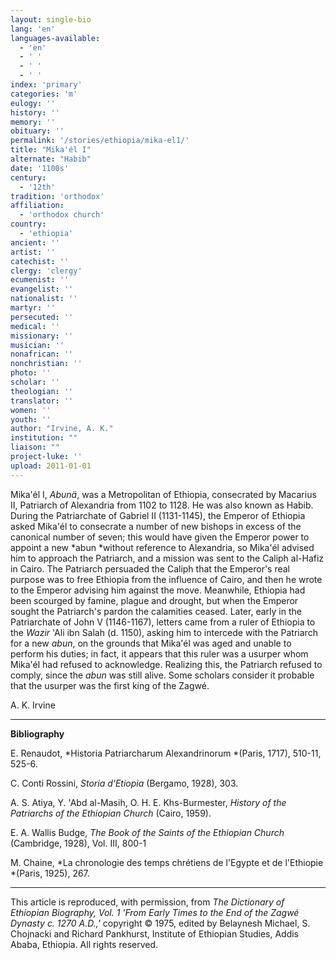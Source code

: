 ```yaml
---
layout: single-bio
lang: 'en'
languages-available:
  - 'en'
  - ' '
  - ' '
  - ' '
index: 'primary'
categories: 'm'
eulogy: ''
history: ''
memory: ''
obituary: ''
permalink: '/stories/ethiopia/mika-el1/'
title: "Mika'él I"
alternate: "Habib"
date: '1100s'
century:
  - '12th'
tradition: 'orthodox'
affiliation:
  - 'orthodox church'
country:
  - 'ethiopia'
ancient: ''
artist: ''
catechist: ''
clergy: 'clergy'
ecumenist: ''
evangelist: ''
nationalist: ''
martyr: ''
persecuted: ''
medical: ''
missionary: ''
musician: ''
nonafrican: ''
nonchristian: ''
photo: ''
scholar: ''
theologian: ''
translator: ''
women: ''
youth: ''
author: "Irvine, A. K."
institution: ""
liaison: ""
project-luke: ''
upload: 2011-01-01
---
```




Mika'&eacute;l I, *Abunä*, was a Metropolitan of Ethiopia, consecrated by Macarius II, Patriarch of Alexandria from 1102 to 1128. He was also known as Habib. During the Patriarchate of Gabriel II (1131-1145), the Emperor of Ethiopia asked Mika'él to consecrate a number of new bishops in excess of the canonical number of seven; this would have given the Emperor power to appoint a new *abun *without reference to Alexandria, so Mika'él advised him to approach the Patriarch, and a mission was sent to the Caliph al-Hafiz in Cairo. The Patriarch persuaded the Caliph that the Emperor's real purpose was to free Ethiopia from the influence of Cairo, and then he wrote to the Emperor advising him against the move. Meanwhile, Ethiopia had been scourged by famine, plague and drought, but when the Emperor sought the Patriarch's pardon the calamities ceased. Later, early in the Patriarchate of John V (1146-1167), letters came from a ruler of Ethiopia to the *Wazir* 'Ali ibn Salah (d. 1150), asking him to intercede with the Patriarch for a new *abun*, on the grounds that Mika'él was aged and unable to perform his duties; in fact, it appears that this ruler was a usurper whom Mika'él had refused to acknowledge. Realizing this, the Patriarch refused to comply, since the *abun* was still alive. Some scholars consider it probable that the usurper was the first king of the Zagwé.

A. K. Irvine

---

**Bibliography**

E. Renaudot, *Historia Patriarcharum Alexandrinorum *(Paris, 1717), 510-11, 525-6.

C. Conti Rossini, *Storia d'Etiopia* (Bergamo, 1928), 303.

A. S. Atiya, Y. 'Abd al-Masih, O. H. E. Khs-Burmester, *History of the Patriarchs of the Ethiopian Church* (Cairo, 1959).

E. A. Wallis Budge, *The Book of the Saints of the Ethiopian Church* (Cambridge, 1928), Vol. III, 800-1

M. Chaine, *La chronologie des temps chrétiens de l'Egypte et de l'Ethiopie *(Paris, 1925), 267.

---

This article is reproduced, with permission, from *The Dictionary of Ethiopian Biography, Vol. 1 'From Early Times to the End of the Zagwé Dynasty c. 1270 A.D.,'* copyright &copy; 1975, edited by Belaynesh Michael, S. Chojnacki and Richard Pankhurst, Institute of Ethiopian Studies, Addis Ababa, Ethiopia.  All rights reserved.

